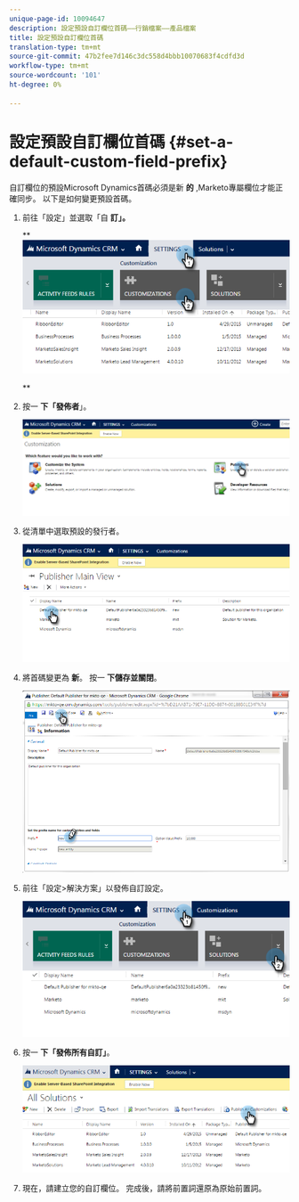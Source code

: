 ```yaml
---
unique-page-id: 10094647
description: 設定預設自訂欄位首碼——行銷檔案——產品檔案
title: 設定預設自訂欄位首碼
translation-type: tm+mt
source-git-commit: 47b2fee7d146c3dc558d4bbb10070683f4cdfd3d
workflow-type: tm+mt
source-wordcount: '101'
ht-degree: 0%

---
```



# 設定預設自訂欄位首碼 {#set-a-default-custom-field-prefix}

自訂欄位的預設Microsoft Dynamics首碼必須是新 **的** ,Marketo專屬欄位才能正確同步。 以下是如何變更預設首碼。

1. 前往「設定」並選取「自 **訂」。**

   ** ![](assets/image2015-10-9-11-3a18-3a8.png)

   **

1. 按一 **下「發佈者**」。

   ![](assets/image2015-10-9-11-3a19-3a39.png)

1. 從清單中選取預設的發行者。

   ![](assets/image2015-10-9-11-3a2-3a45.png)

1. 將首碼變更為 **新**。 按一 **下儲存並關閉**。

   ![](assets/image2015-10-9-11-3a9-3a17.png)

1. 前往「設定>解決方案」以發佈自訂設定。

   ![](assets/image2015-10-9-11-3a12-3a43.png)

1. 按一 **下「發佈所有自訂」**。

   ![](assets/image2015-10-9-11-3a14-3a42.png)

1. 現在，請建立您的自訂欄位。 完成後，請將前置詞還原為原始前置詞。

